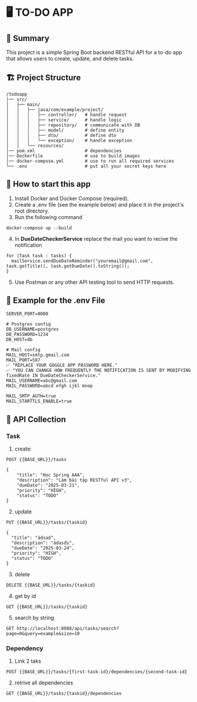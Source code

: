 # 🖥️ TO-DO APP

## 📝 Summary
This project is a simple Spring Boot backend RESTful API for a to-do app that allows users to create, update, and delete tasks.
## 🏗️ Project Structure
```
/todoapp
│── src/
│   ├── main/
│   │   ├── java/com/example/project/
│   │   │   ├── controller/   # handle request
│   │   │   ├── service/      # handle logic
│   │   │   ├── repository/   # communicate with DB
│   │   │   ├── model/        # define entity
│   │   │   ├── dto/          # define dto
│   │   │   └── exception/    # handle exception
│   │   └── resources/
│── pom.xml                   # dependencies
│── Dockerfile                # use to build images
│── docker-compose.yml        # use to run all required services
└── .env                      # put all your secret keys here
```

## 🚀 How to start this app
1. Install Docker and Docker Compose (required).
2. Create a .env file (see the example below) and place it in the project's root directory.
3. Run the following command
```
docker-compose up --build
```
4. In **DueDateCheckerService** replace the mail you want to recive the notification
```
for (Task task : tasks) {
  mailService.sendDueDateReminder("youremail@gmail.com", task.getTitle(), task.getDueDate().toString());
}
```
5. Use Postman or any other API testing tool to send HTTP requests.


## 🚀 Example for the .env File
```
SERVER_PORT=8080

# Postgres config
DB_USERNAME=postgres
DB_PASSWORD=1234
DB_HOST=db

# Mail config
MAIL_HOST=smtp.gmail.com
MAIL_PORT=587
✅ "REPLACE YOUR GOGGLE APP PASSWORD HERE."
✅ "YOU CAN CHANGE HOW FREQUENTLY THE NOTIFICATION IS SENT BY MODIFYING fixedRate IN DueDateCheckerService."
MAIL_USERNAME=abc@gmail.com  
MAIL_PASSWORD=abcd efgh ijkl mnop

MAIL_SMTP_AUTH=true
MAIL_STARTTLS_ENABLE=true
```

## 🚀 API Collection

### Task

1. create:
```
POST {{BASE_URL}}/tasks
```
```
{
    "title": "Học Spring AAA",
    "description": "Làm bài tập RESTful API v3",
    "dueDate": "2025-03-21",
    "priority": "HIGH",
    "status": "TODO"
}
```

2. update
```
PUT {{BASE_URL}}/tasks/{taskid}
```
```
{
  "title": "ádsad",
  "description": "ádasđs",
  "dueDate": "2025-03-24",
  "priority": "HIGH",
  "status": "TODO"
}
```

3. delete
```
DELETE {{BASE_URL}}/tasks/{taskid}
```

4. get by id
```
GET {{BASE_URL}}/tasks/{taskid}
```

5. search by string
```
GET http://localhost:8080/api/tasks/search?page=0&query=example&size=10
```
### Dependency

1. Link 2 taks
```
POST {{BASE_URL}}/tasks/{first-task-id}/dependencies/{second-task-id}
```
2. retrive all dependencies
```
GET {{BASE_URL}}/tasks/{taskid}/dependencies
```
